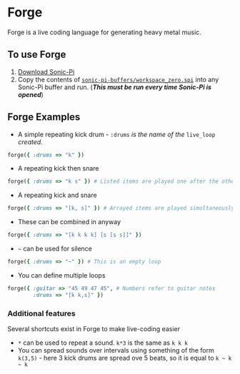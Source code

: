 # Forge
Forge is a live coding language for generating heavy metal music.

## To use Forge
1. [Download Sonic-Pi](http://sonic-pi.net/ "Sonic-Pi")
2. Copy the contents of [`sonic-pi-buffers/workspace_zero.spi`](sonic-pi-buffers/workspace_zero.spi) into any Sonic-Pi buffer and run. (**_This must be run every time Sonic-Pi is opened_**)

## Forge Examples
* A simple repeating kick drum  - `:drums` *is the name of the* `live_loop` *created.*
```ruby
forge({ :drums => "k" })
```
* A repeating kick then snare
```ruby
forge({ :drums => "k s" }) # Listed items are played one after the other
```
* A repeating kick and snare
```ruby
forge({ :drums => "[k, s]" }) # Arrayed items are played simultaneously
```
* These can be combined in anyway
```ruby
forge({ :drums => "[k k k k] [s [s s]]" })
```
* `~` can be used for silence
```ruby
forge({ :drums => "~" }) # This is an empty loop 
```
* You can define multiple loops
```ruby
forge({ :guitar => "45 49 47 45", # Numbers refer to guitar notes
        :drums => "[k k,s]" })
```
### Additional features
Several shortcuts exist in Forge to make live-coding easier

* `*` can be used to repeat a sound. `k*3` is the same as `k k k`
* You can spread sounds over intervals using something of the form `k(3,5)` - here 3 kick drums are spread ove 5 beats, so it is equal to `k ~ k ~ k`
